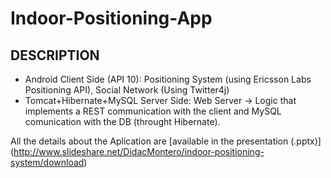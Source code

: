 Indoor-Positioning-App
======================
## DESCRIPTION
 * Android Client Side (API 10): Positioning System (using Ericsson Labs Positioning API), Social Network (Using Twitter4j)
 * Tomcat+Hibernate+MySQL Server Side: Web Server -> Logic that implements a REST communication with the client and MySQL comunication with the DB (throught Hibernate).

 All the details about the Aplication are [available in the presentation (.pptx)] (http://www.slideshare.net/DidacMontero/indoor-positioning-system/download)